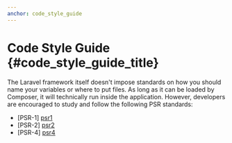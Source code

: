 ```yaml
---
anchor: code_style_guide
---
```


# Code Style Guide {#code_style_guide_title}

The Laravel framework itself doesn't impose standards on how you should name your variables or where to put files. As long as it can be loaded by Composer, it will technically run inside the application. However, developers are encouraged to study and follow the following PSR standards:

* [PSR-1] [psr1]
* [PSR-2] [psr2]
* [PSR-4] [psr4]

[fig]: http://www.php-fig.org/
[psr1]: https://github.com/php-fig/fig-standards/blob/master/accepted/PSR-1-basic-coding-standard.md
[psr2]: https://github.com/php-fig/fig-standards/blob/master/accepted/PSR-2-coding-style-guide.md
[psr4]: https://github.com/php-fig/fig-standards/blob/master/accepted/PSR-4-autoloader.md
[pear-cs]: http://pear.php.net/manual/en/standards.php
[zend-cs]: http://framework.zend.com/wiki/display/ZFDEV2/Coding+Standards
[symfony-cs]: http://symfony.com/doc/current/contributing/code/standards.html
[phpcs]: http://pear.php.net/package/PHP_CodeSniffer/
[st-cs]: https://github.com/benmatselby/sublime-phpcs
[phpcsfixer]: http://cs.sensiolabs.org/
[phptools]: https://github.com/dericofilho/php.tools
[sublime-phpfmt]: https://github.com/dericofilho/sublime-phpfmt
